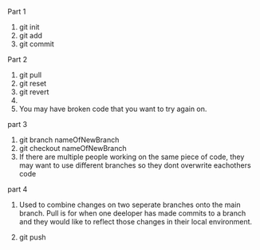 Part 1
1. git init
2. git add
3. git commit

Part 2
1. git pull
2. git reset 
3. git revert
4.
5. You may have broken code that you want to try again on.

part 3
1. git branch nameOfNewBranch
2. git checkout nameOfNewBranch
3. If there are multiple people working on the same piece of code, they may want to use different branches so they dont overwrite eachothers code

part 4
1. Used to combine changes on two seperate branches onto the main branch. Pull is for when one deeloper has made commits to a branch and they would like to reflect those changes in their local environment.

2. git push
